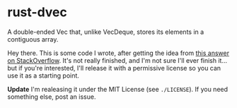 # rust-dvec
A double-ended Vec that, unlike VecDeque, stores its elements in a contiguous array.

Hey there. This is some code I wrote, after getting the idea from [this answer on StackOverflow](http://stackoverflow.com/a/43030703/4302668). It's not really finished, and I'm not sure I'll ever finish it... but if you're interested, I'll release it with a permissive license so you can use it as a starting point.

**Update** I'm realeasing it under the MIT License (see `./LICENSE`). If you need something else, post an issue.
